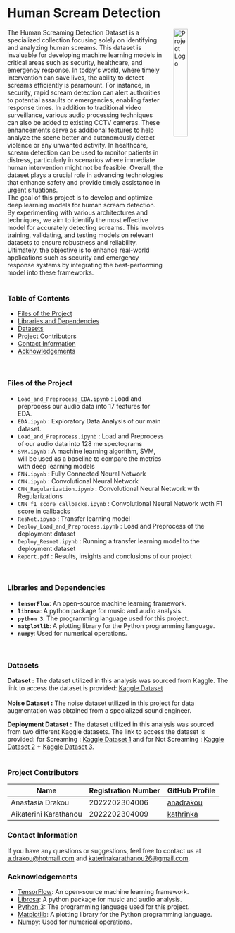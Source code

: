 # Human Scream Detection

<img src="https://www.britishmuseum.org/sites/default/files/styles/uncropped_small/public/Edvard-Munch-The-Scream-Final-735x1024.jpg?itok=dKfpfxjn" alt="Project Logo" align="right" style="margin-left: 20px; width: 25%;">
    The Human Screaming Detection Dataset is a specialized collection focusing solely on identifying and analyzing human screams. This dataset is invaluable for developing machine learning models in critical areas such as security, healthcare, and emergency response. In today's world, where timely intervention can save lives, the ability to detect screams efficiently is paramount. For instance, in security, rapid scream detection can alert authorities to potential assaults or emergencies, enabling faster response times. In addition to traditional video surveillance, various audio processing techniques can also be added to existing CCTV cameras. These enhancements serve as additional features to help analyze the scene better and autonomously detect violence or any unwanted activity. In healthcare, scream detection can be used to monitor patients in distress, particularly in scenarios where immediate human intervention might not be feasible. Overall, the dataset plays a crucial role in advancing technologies that enhance safety and provide timely assistance in urgent situations. <br>
    The goal of this project is to develop and optimize deep learning models for human scream detection. By experimenting with various architectures and techniques, we aim to identify the most effective model for accurately detecting screams. This involves training, validating, and testing models on relevant datasets to ensure robustness and reliability. Ultimately, the objective is to enhance real-world applications such as security and emergency response systems by integrating the best-performing model into these frameworks.
<br> <br>

### Table of Contents
- [Files of the Project](#files-of-the-project)
- [Libraries and Dependencies](#libraries-and-dependencies)
- [Datasets](#datasets)
- [Project Contributors](#project-contributors)
- [Contact Information](#contact-information)
- [Acknowledgements](#acknowledgements)
<br>
  
### Files of the Project
- `Load_and_Preprocess_EDA.ipynb` : Load and preprocess our audio data into 17 features for EDA.
- `EDA.ipynb` : Exploratory Data Analysis of our main dataset.
- `Load_and_Preprocess.ipynb` : Load and Preprocess of our audio data into 128 me spectograms
- `SVM.ipynb` : A machine learning algorithm, SVM, will be used as a baseline to compare the metrics with deep learning models
- `FNN.ipynb` : Fully Connected Neural Network
- `CNN.ipynb` : Convolutional Neural Network
- `CNN_Regularization.ipynb` : Convolutional Neural Network with Regularizations
- `CNN_f1_score_callbacks.ipynb` : Convolutional Neural Network woth F1 score in callbacks
- `ResNet.ipynb` : Transfer learning model
- `Deploy_Load_and_Preprocess.ipynb` : Load and Preprocess of the deployment dataset
- `Deploy_Resnet.ipynb` : Running a transfer learning model to the deployment dataset
- `Report.pdf` : Results, insights and conclusions of our project
<br>

### Libraries and Dependencies
- **`tensorFlow`**: An open-source machine learning framework.
- **`librosa`**: A python package for music and audio analysis.
- **`python 3`**: The programming language used for this project.
- **`matplotlib`**: A plotting library for the Python programming language.
- **`numpy`**: Used for numerical operations.
<br>

### Datasets 
**Dataset :** The dataset utilized in this analysis was sourced from Kaggle. The link to access the dataset is provided: [Kaggle Dataset](https://www.kaggle.com/datasets/whats2000/human-screaming-detection-dataset/data)  
<br>
**Noise Dataset :** The noise dataset utilized in this project for data augmentation was obtained from a specialized sound engineer.  <br>

**Deployment Dataset :** The dataset utilized in this analysis was sourced from two different Kaggle datasets. The link to access the dataset is provided: for Screaming : [Kaggle Dataset 1](https://www.kaggle.com/datasets/sanzidaakterarusha/scream-dataset) and for Not Screaming : [Kaggle Dataset 2](https://www.kaggle.com/datasets/chrisfilo/urbansound8k) + [Kaggle Dataset 3](https://www.kaggle.com/datasets/vishnu0399/emergency-vehicle-siren-sounds?resource=download).    
<br>


### Project Contributors

| Name           | Registration Number                | GitHub Profile                              |
|----------------|---------------------|---------------------------------------------|
| Anastasia Drakou     | 2022202304006      | [anadrakou](https://github.com/anadrakou) |
| Aikaterini Karathanou       | 2022202304009     | [kathrinka](https://github.com/kathrinka)     |

### Contact Information
If you have any questions or suggestions, feel free to contact us at a.drakou@hotmail.com and katerinakarathanou26@gmail.com.

### Acknowledgements
- [TensorFlow](https://www.tensorflow.org/): An open-source machine learning framework.
- [Librosa](https://librosa.org/): A python package for music and audio analysis.
- [Python 3](https://www.python.org/): The programming language used for this project.
- [Matplotlib](https://matplotlib.org/): A plotting library for the Python programming language.
- [Numpy](https://numpy.org/): Used for numerical operations.
<br>
